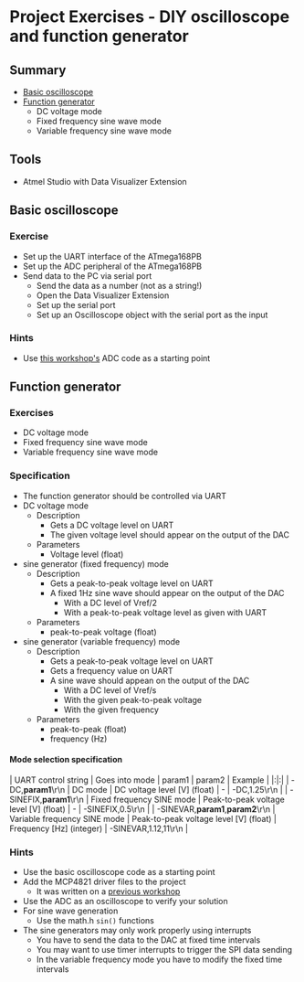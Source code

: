 # Project Exercises - DIY oscilloscope and function generator

## Summary
- [Basic oscilloscope](#basic-oscilloscope)
- [Function generator](#function-generator)
    - DC voltage mode
    - Fixed frequency sine wave mode
    - Variable frequency sine wave mode

## Tools
- Atmel Studio with Data Visualizer Extension

## Basic oscilloscope
### Exercise
- Set up the UART interface of the ATmega168PB
- Set up the ADC peripheral of the ATmega168PB
- Send data to the PC via serial port
    - Send the data as a number (not as a string!)
    - Open the Data Visualizer Extension
    - Set up the serial port
    - Set up an Oscilloscope object with the serial port as the input

### Hints
- Use [this workshop's](https://github.com/greenfox-academy/teaching-materials/tree/master/workshop/hardware/SPI-communication-ADC) ADC code as a starting point

## Function generator
### Exercises
- DC voltage mode
- Fixed frequency sine wave mode
- Variable frequency sine wave mode

### Specification
- The function generator should be controlled via UART
- DC voltage mode
    - Description
        - Gets a DC voltage level on UART
        - The given voltage level should appear on the output of the DAC
    - Parameters
        - Voltage level (float)
- sine generator (fixed frequency) mode
    - Description
        - Gets a peak-to-peak voltage level on UART
        - A fixed 1Hz sine wave should appear on the output of the DAC
            - With a DC level of Vref/2
            - With a peak-to-peak voltage level as given with UART
    - Parameters
        - peak-to-peak voltage (float)
- sine generator (variable frequency) mode
    - Description
        - Gets a peak-to-peak voltage level on UART
        - Gets a frequency value on UART
        - A sine wave should appean on the output of the DAC
            - With a DC level of Vref/s
            - With the given peak-to-peak voltage
            - With the given frequency
    - Parameters
        - peak-to-peak (float)
        - frequency (Hz)

#### Mode selection specification
| UART control string | Goes into mode | param1 | param2 | Example |
|:|:|
| -DC,**param1**\r\n | DC mode | DC voltage level [V] (float) | - | -DC,1.25\r\n |
| -SINEFIX,**param1**\r\n | Fixed frequency SINE mode | Peak-to-peak voltage level [V] (float) | - | -SINEFIX,0.5\r\n |
| -SINEVAR,**param1**,**param2**\r\n | Variable frequency SINE mode | Peak-to-peak voltage level [V] (float) | Frequency [Hz] (integer) | -SINEVAR,1.12,11\r\n |

### Hints
- Use the basic oscilloscope code as a starting point
- Add the MCP4821 driver files to the project
    - It was written on a [previous workshop](https://github.com/greenfox-academy/teaching-materials/tree/master/workshop/hardware/SPI-communication-ADC)
- Use the ADC as an oscilloscope to verify your solution
- For sine wave generation
    - Use the math.h `sin()` functions
- The sine generators may only work properly using interrupts
    - You have to send the data to the DAC at fixed time intervals
    - You may want to use timer interrupts to trigger the SPI data sending
    - In the variable frequency mode you have to modify the fixed time intervals
